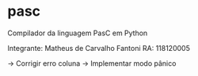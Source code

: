 # pasc
Compilador da linguagem PasC em Python

Integrante: Matheus de Carvalho Fantoni
RA: 118120005

-> Corrigir erro coluna
-> Implementar modo pânico



